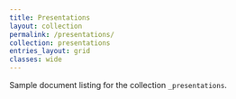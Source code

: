 ```yaml
---
title: Presentations
layout: collection
permalink: /presentations/
collection: presentations
entries_layout: grid
classes: wide
---
```


Sample document listing for the collection `_presentations`.
